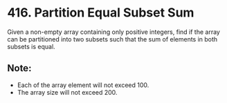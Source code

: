 # 416. Partition Equal Subset Sum

Given a non-empty array containing only positive integers, find if the array can
be partitioned into two subsets such that the sum of elements in both subsets is
equal.

## Note:

- Each of the array element will not exceed 100.
- The array size will not exceed 200.



